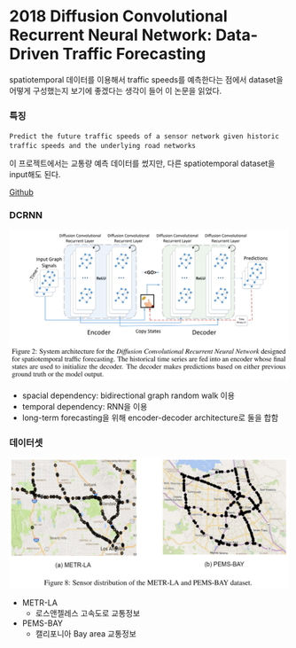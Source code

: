 # 2018 Diffusion Convolutional Recurrent Neural Network: Data-Driven Traffic Forecasting

spatiotemporal 데이터를 이용해서 traffic speeds를 예측한다는 점에서 dataset을 어떻게 구성했는지 보기에 좋겠다는 생각이 들어 이 논문을 읽었다.



### 특징

`Predict the future traffic speeds of a sensor network given historic traffic speeds and the underlying road networks`

이 프로젝트에서는 교통량 예측 데이터를 썼지만, 다른 spatiotemporal dataset을 input해도 된다.



[Github](https://github.com/liyaguang/DCRNN)



### DCRNN

<img src="images/system%20architecture%20of%20dcrnn.PNG" alt = "ssstem architecture of DCRNN" width="700">

- spacial dependency: bidirectional graph random walk 이용
- temporal dependency: RNN을 이용
- long-term forecasting을 위해 encoder-decoder architecture로 둘을 합함



### 데이터셋

<img src="images/sensor%20distribution%20of%20the%20datasets.PNG" alt="sensor distribution of the datasets" width="600">

- METR-LA
  - 로스앤젤레스 고속도로 교통정보
- PEMS-BAY
  - 캘리포니아 Bay area 교통정보

